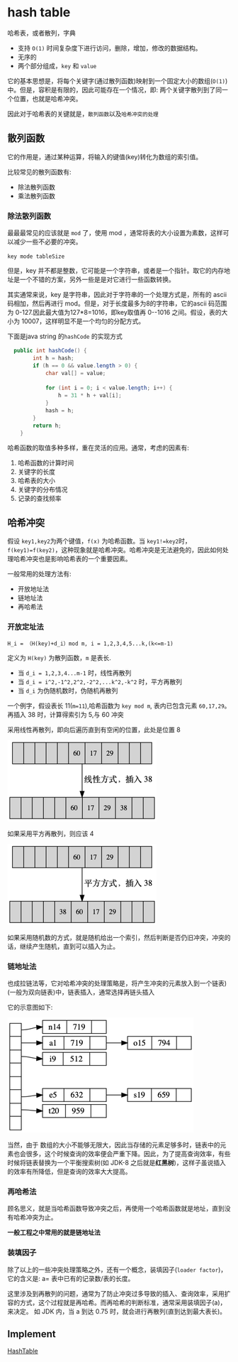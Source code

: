 # hash table

哈希表，或者散列，字典

- 支持 `O(1)` 时间复杂度下进行访问，删除，增加，修改的数据结构。
- 无序的
- 两个部分组成，`key` 和 `value` 

它的基本思想是，将每个关键字(通过散列函数)映射到一个固定大小的数组(`O(1)`)中。但是，容积是有限的，因此可能存在一个情况，即: 两个关键字散列到了同一个位置，也就是哈希冲突。

因此对于哈希表的关键就是，`散列函数`以及`哈希冲突的处理`

## 散列函数

它的作用是，通过某种运算，将输入的键值(key)转化为数组的索引值。

比较常见的散列函数有:

- 除法散列函数
- 乘法散列函数


### 除法散列函数

最最最常见的应该就是 `mod` 了，使用 mod ，通常将表的大小设置为素数，这样可以减少一些不必要的冲突。

```key mode tableSize```

但是，key 并不都是整数，它可能是一个字符串，或者是一个指针。取它的内存地址是一个不错的方案，另外一些是是对它进行一些函数转换。

其实通常来说，key 是字符串，因此对于字符串的一个处理方式是，所有的 ascii 码相加，然后再进行 mod。但是，对于长度最多为8的字符串，它的ascii 码范围为 0-127.因此最大值为127*8=1016，即key取值再 0--1016 之间。假设，表的大小为 10007，这样明显不是一个均匀的分配方式。

下面是java string 的`hashCode` 的实现方式

```java
  public int hashCode() {
        int h = hash;
        if (h == 0 && value.length > 0) {
            char val[] = value;

            for (int i = 0; i < value.length; i++) {
                h = 31 * h + val[i];
            }
            hash = h;
        }
        return h;
    }

```

哈希函数的取值多种多样，重在灵活的应用。通常，考虑的因素有:

1. 哈希函数的计算时间
2. 关键字的长度
3. 哈希表的大小
4. 关键字的分布情况
5. 记录的查找频率

## 哈希冲突

假设 `key1,key2`为两个键值，`f(x)` 为哈希函数。当 `key1!=key2`时，`f(key1)=f(key2)`，这种现象就是哈希冲突。哈希冲突是无法避免的，因此如何处理哈希冲突也是影响哈希表的一个重要因素。

一般常用的处理方法有:

- 开放地址法
- 链地址法
- 再哈希法

### 开放定址法

```
H_i = （H(key)+d_i）mod m, i = 1,2,3,4,5...k,(k<=m-1)

```

定义为 `H(key)` 为散列函数，`m` 是表长. 

- 当 ```d_i = 1,2,3,4...m-1``` 时，线性再散列
- 当 ```d_i = i^2,-1^2,2^2,-2^2,...k^2,-k^2``` 时，平方再散列
- 当 `d_i` 为伪随机数时，伪随机再散列

一个例字，假设表长 11(`m=11`),哈希函数为 `key mod m`, 表内已包含元素 `60,17,29`。 再插入 38 时，计算得索引为 5,与 60 冲突

采用线性再散列，即向后遍历直到有空闲的位置，此处是位置 8

![](../asserts/hashtable/instance.png)


如果采用平方再散列，则应该 4 

![](../asserts/hashtable/instance-2.png)

如果采用随机数的方式，就是随机给出一个索引，然后判断是否仍旧冲突，冲突的话，继续产生随机，直到可以插入为止。

### 链地址法

也成拉链法等，它对哈希冲突的处理策略是，将产生冲突的元素放入到一个链表)(一般为双向链表)中，链表插入，通常选择再链头插入

它的示意图如下:

![](../asserts/hashtable/hashtable.png)


当然，由于 数组的大小不能够无限大，因此当存储的元素足够多时，链表中的元素也会很多，这个时候查询的效率便会严重下降。因此，为了提高查询效率，有些时候将链表替换为一个平衡搜索树(如 JDK-8 之后就是**红黑树**)，这样子虽说插入的效率有所降低，但是查询的效率大大提高。


### 再哈希法

顾名思义，就是当哈希函数导致冲突之后，再使用一个哈希函数就是地址，直到没有哈希冲突为止。


**一般工程之中常用的就是链地址法**


### 装填因子

除了以上的一些冲突处理策略之外，还有一个概念，装填因子(`loader factor`)，它的含义是: a= 表中已有的记录数/表的长度。

这里涉及到再散列的问题，通常为了防止冲突过多导致的插入、查询效率，采用扩容的方式，这个过程就是再哈希。而再哈希的判断标准，通常采用装填因子(a)，来决定。 如 JDK 内，当 a 到达 0.75 时，就会进行再散列(直到达到最大表长)。

## Implement

[HashTable](../src/hash_table.c)

